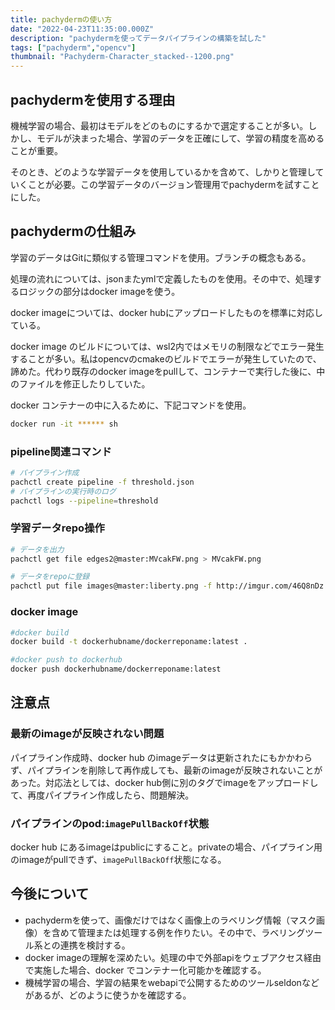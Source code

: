 ```yaml
---
title: pachydermの使い方
date: "2022-04-23T11:35:00.000Z"
description: "pachydermを使ってデータパイプラインの構築を試した"
tags: ["pachyderm","opencv"]
thumbnail: "Pachyderm-Character_stacked--1200.png"
---
```



## pachydermを使用する理由

機械学習の場合、最初はモデルをどのものにするかで選定することが多い。しかし、モデルが決まった場合、学習のデータを正確にして、学習の精度を高めることが重要。

そのとき、どのような学習データを使用しているかを含めて、しかりと管理していくことが必要。この学習データのバージョン管理用でpachydermを試すことにした。

## pachydermの仕組み

学習のデータはGitに類似する管理コマンドを使用。ブランチの概念もある。

処理の流れについては、jsonまたymlで定義したものを使用。その中で、処理するロジックの部分はdocker imageを使う。

docker imageについては、docker hubにアップロードしたものを標準に対応している。

docker image のビルドについては、wsl2内ではメモリの制限などでエラー発生することが多い。私はopencvのcmakeのビルドでエラーが発生していたので、諦めた。代わり既存のdocker imageをpullして、コンテナーで実行した後に、中のファイルを修正したりしていた。

docker コンテナーの中に入るために、下記コマンドを使用。

```bash
docker run -it ****** sh
```

### pipeline関連コマンド

```bash
# パイプライン作成
pachctl create pipeline -f threshold.json
# パイプラインの実行時のログ
pachctl logs --pipeline=threshold
```

### 学習データrepo操作

```bash
# データを出力
pachctl get file edges2@master:MVcakFW.png > MVcakFW.png

# データをrepoに登録
pachctl put file images@master:liberty.png -f http://imgur.com/46Q8nDz.png

```

### docker image

```bash
#docker build
docker build -t dockerhubname/dockerreponame:latest .

#docker push to dockerhub
docker push dockerhubname/dockerreponame:latest
```

## 注意点

### 最新のimageが反映されない問題

パイプライン作成時、docker hub のimageデータは更新されたにもかかわらず、パイプラインを削除して再作成しても、最新のimageが反映されないことがあった。対応法としては、docker hub側に別のタグでimageをアップロードして、再度パイプライン作成したら、問題解決。

### パイプラインのpod:`imagePullBackOff`状態

docker hub にあるimageはpublicにすること。privateの場合、パイプライン用のimageがpullできず、`imagePullBackOff`状態になる。

## 今後について

- pachydermを使って、画像だけではなく画像上のラベリング情報（マスク画像）を含めて管理または処理する例を作りたい。その中で、ラベリングツール系との連携を検討する。
- docker imageの理解を深めたい。処理の中で外部apiをウェブアクセス経由で実施した場合、docker でコンテナー化可能かを確認する。
- 機械学習の場合、学習の結果をwebapiで公開するためのツールseldonなどがあるが、どのように使うかを確認する。